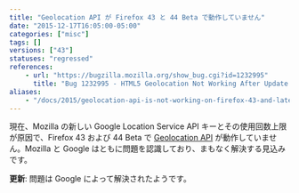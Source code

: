 ```yaml
---
title: "Geolocation API が Firefox 43 と 44 Beta で動作していません"
date: "2015-12-17T16:05:00-05:00"
categories: ["misc"]
tags: []
versions: ["43"]
statuses: "regressed"
references:
    - url: "https://bugzilla.mozilla.org/show_bug.cgi?id=1232995"
      title: "Bug 1232995 - HTML5 Geolocation Not Working After Update to version 43"
aliases:
    - "/docs/2015/geolocation-api-is-not-working-on-firefox-43-and-later/"
---
```

現在、Mozilla の新しい Google Location Service API キーとその使用回数上限が原因で、Firefox 43 および 44 Beta で [Geolocation API](https://developer.mozilla.org/ja/docs/Web/API/Geolocation) が動作していません。Mozilla と Google はともに問題を認識しており、まもなく解決する見込みです。

**更新**: 問題は Google によって解決されたようです。
